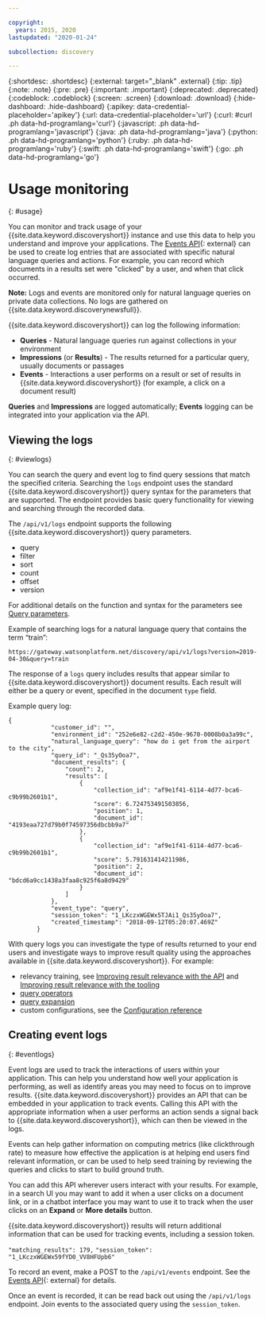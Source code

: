 ```yaml
---

copyright:
  years: 2015, 2020
lastupdated: "2020-01-24"

subcollection: discovery

---
```


{:shortdesc: .shortdesc}
{:external: target="_blank" .external}
{:tip: .tip}
{:note: .note}
{:pre: .pre}
{:important: .important}
{:deprecated: .deprecated}
{:codeblock: .codeblock}
{:screen: .screen}
{:download: .download}
{:hide-dashboard: .hide-dashboard}
{:apikey: data-credential-placeholder='apikey'} 
{:url: data-credential-placeholder='url'}
{:curl: #curl .ph data-hd-programlang='curl'}
{:javascript: .ph data-hd-programlang='javascript'}
{:java: .ph data-hd-programlang='java'}
{:python: .ph data-hd-programlang='python'}
{:ruby: .ph data-hd-programlang='ruby'}
{:swift: .ph data-hd-programlang='swift'}
{:go: .ph data-hd-programlang='go'}

# Usage monitoring
{: #usage}

You can monitor and track usage of your {{site.data.keyword.discoveryshort}} instance and use this data to help you understand and improve your applications. The [Events API](https://{DomainName}/apidocs/discovery#create-event){: external} can be used to create log entries that are associated with specific natural language queries and actions. For example, you can record which documents in a results set were "clicked" by a user, and when that click occurred.

**Note:** Logs and events are monitored only for natural language queries on private data collections. No logs are gathered on {{site.data.keyword.discoverynewsfull}}.

{{site.data.keyword.discoveryshort}} can log the following information:
- **Queries** - Natural language queries run against collections in your environment 
- **Impressions** (or **Results**) -  The results returned for a particular query, usually documents or passages 
- **Events** - Interactions a user performs on a result or set of results in {{site.data.keyword.discoveryshort}} (for example, a click on a document result)

**Queries** and **Impressions** are logged automatically; **Events** logging can be integrated into your application via the API.

## Viewing the logs
{: #viewlogs}

You can search the query and event log to find query sessions that match the specified criteria. Searching the `logs` endpoint uses the standard {{site.data.keyword.discoveryshort}} query syntax for the parameters that are supported. The endpoint provides basic query functionality for viewing and searching through the recorded data.  

The `/api/v1/logs` endpoint supports the following {{site.data.keyword.discoveryshort}} query parameters.
- query 
- filter
- sort
- count 
- offset
- version

For additional details on the function and syntax for the parameters see [Query parameters](/docs/services/discovery?topic=discovery-query-parameters#query-parameters).

Example of searching logs for a natural language query that contains the term “train”:

`https://gateway.watsonplatform.net/discovery/api/v1/logs?version=2019-04-30&query=train`

The response of a `logs` query includes results that appear similar to {{site.data.keyword.discoveryshort}} document results. Each result will either be a query or event, specified in the document `type` field.  

Example query log:

```
{
            "customer_id": "",
            "environment_id": "252e6e82-c2d2-450e-9670-0008b0a3a99c",
            "natural_language_query": "how do i get from the airport to the city",
            "query_id": "_Qs35yOoa7",
            "document_results": {
                "count": 2,
                "results": [
                    {
                        "collection_id": "af9e1f41-6114-4d77-bca6-c9b99b2601b1",
                        "score": 6.724753491503856,
                        "position": 1,
                        "document_id": "4193eaa727d79b0f74597356dbcbb9a7"
                    },
                    {
                        "collection_id": "af9e1f41-6114-4d77-bca6-c9b99b2601b1",
                        "score": 5.791631414211986,
                        "position": 2,
                        "document_id": "bdcd6a9cc1438a3faa8c925f6a8d9429"
                    }
                ]
            },
            "event_type": "query",
            "session_token": "1_LKczxWGEWx5TJAi1_Qs35yOoa7",
            "created_timestamp": "2018-09-12T05:20:07.469Z"
        }
```

With query logs you can investigate the type of results returned to your end users and investigate ways to improve result quality using the approaches available in {{site.data.keyword.discoveryshort}}. For example: 
- relevancy training, see [Improving result relevance with the API](/docs/services/discovery?topic=discovery-improving-result-relevance-with-the-api#improving-result-relevance-with-the-api) and [Improving result relevance with the tooling](/docs/services/discovery?topic=discovery-improving-result-relevance-with-the-tooling#improving-result-relevance-with-the-tooling)
- [query operators](/docs/services/discovery?topic=discovery-query-operators#query-operators)
- [query expansion](/docs/services/discovery?topic=discovery-query-concepts#query-expansion)
- custom configurations, see the [Configuration reference](/docs/services/discovery?topic=discovery-configref#configref)

## Creating event logs
{: #eventlogs}

Event logs are used to track the interactions of users within your application. This can help you understand how well your application is performing, as well as identify areas you may need to focus on to improve results. {{site.data.keyword.discoveryshort}} provides an API that can be embedded in your application to track events. Calling this API with the appropriate information when a user performs an action sends a signal back to {{site.data.keyword.discoveryshort}}, which can then be viewed in the logs. 

Events can help gather information on computing metrics (like clickthrough rate) to measure how effective the application is at helping end users find relevant information, or can be used to help seed training by reviewing the queries and clicks to start to build ground truth. 

You can add this API wherever users interact with your results. For example, in a search UI you may want to add it when a user clicks on a document link, or in a chatbot interface you may want to use it to track when the user clicks on an **Expand** or **More details** button.

{{site.data.keyword.discoveryshort}} results will return additional information that can be used for tracking events, including a session token. 

`"matching_results": 179,`
`"session_token": "1_LKczxWGEWx59fYD0_VV8HFUpb6"`

To record an event, make a POST to the `/api/v1/events` endpoint. See the 
[Events API](https://{DomainName}/apidocs/discovery#create-event){: external} for details.

Once an event is recorded, it can be read back out using the `/api/v1/logs` endpoint. Join events to the associated query using the `session_token`.